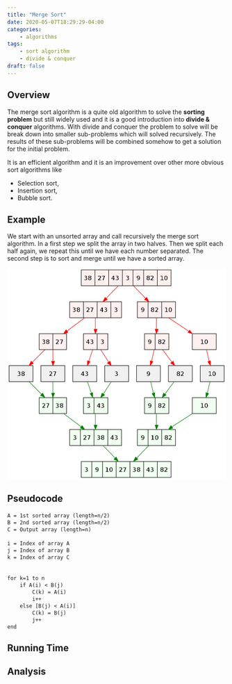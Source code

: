 ```yaml
---
title: "Merge Sort"
date: 2020-05-07T18:29:29-04:00
categories:
    - algorithms
tags:
    - sort algorithm
    - divide & conquer
draft: false
---
```


## Overview

The merge sort algorithm is a quite old algorithm to solve the __sorting problem__ but still widely used and it is a good introduction into __divide & conquer__ algorithms. With divide and conquer the problem to solve will be break down into smaller sub-problems which will solved recursively. The results of these sub-problems will be combined somehow to get a solution for the initial problem.

It is an efficient algorithm and it is an improvement over other more obvious sort algorithms like 

- Selection sort,
- Insertion sort,
- Bubble sort.

## Example

We start with an unsorted array and call recursively the merge sort algorithm. In a first step we split the array in two halves. Then we split each half again, we repeat this until we have each number separated. The second step is to sort and merge until we have a sorted array.

![Merge sort algorithm diagram](1000px-Merge_sort_algorithm_diagram.svg.png)

## Pseudocode

```plaintext
A = 1st sorted array (length=n/2)
B = 2nd sorted array (length=n/2)
C = Output array (length=n)

i = Index of array A
j = Index of array B
k = Index of array C


for k=1 to n
    if A(i) < B(j)
        C(k) = A(i)
        i++
    else [B(j) < A(i)]
        C(k) = B(j)
        j++
end
```

## Running Time

## Analysis



